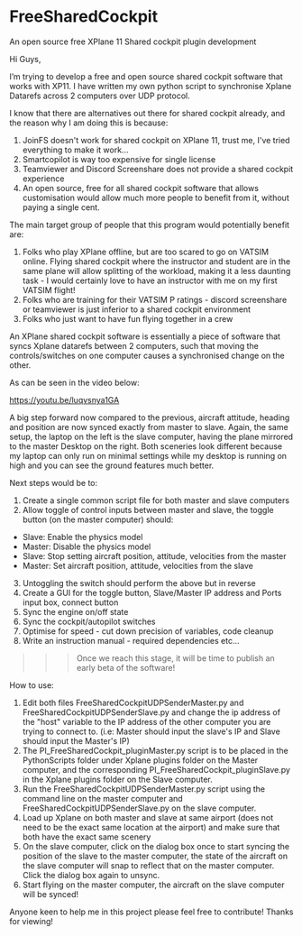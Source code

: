 # FreeSharedCockpit
An open source free XPlane 11 Shared cockpit plugin development 

Hi Guys,

I’m trying to develop a free and open source shared cockpit software that works with XP11. I have written my own python script to synchronise Xplane Datarefs across 2 computers over UDP protocol.

I know that there are alternatives out there for shared cockpit already, and the reason why I am doing this is because:
1) JoinFS doesn't work for shared cockpit on XPlane 11, trust me, I've tried everything to make it work...
2) Smartcopilot is way too expensive for single license
3) Teamviewer and Discord Screenshare does not provide a shared cockpit experience
4) An open source, free for all shared cockpit software that allows customisation would allow much more people to benefit from it, without paying a single cent.

The main target group of people that this program would potentially benefit are:
1) Folks who play XPlane offline, but are too scared to go on VATSIM online. Flying shared cockpit where the instructor and student are in the same plane will allow splitting of the workload, making it a less daunting task - I would certainly love to have an instructor with me on my first VATSIM flight!
2) Folks who are training for their VATSIM P ratings - discord screenshare or teamviewer is just inferior to a shared cockpit environment
3) Folks who just want to have fun flying together in a crew

An XPlane shared cockpit software is essentially a piece of software that syncs Xplane datarefs between 2 computers, such that moving the controls/switches on one computer causes a synchronised change on the other. 

As can be seen in the video below:

https://youtu.be/luqvsnya1GA

A big step forward now compared to the previous, aircraft attitude, heading and position are now synced exactly from master to slave. Again, the same setup, the laptop on the left is the slave computer, having the plane mirrored to the master Desktop on the right. Both sceneries look different because my laptop can only run on minimal settings while my desktop is running on high and you can see the ground features much better. 

Next steps would be to:
1) Create a single common script file for both master and slave computers
2) Allow toggle of control inputs between master and slave, the toggle button (on the master computer) should:
- Slave: Enable the physics model
- Master: Disable the physics model
- Slave: Stop setting aircraft position, attitude, velocities from the master 
- Master: Set aircraft position, attitude, velocities from the slave
3) Untoggling the switch should perform the above but in reverse
4) Create a GUI for the toggle button, Slave/Master IP address and Ports input box, connect button
5) Sync the engine on/off state 
6) Sync the cockpit/autopilot switches
7) Optimise for speed - cut down precision of variables, code cleanup
8) Write an instruction manual - required dependencies etc...

>>> Once we reach this stage, it will be time to publish an early beta of the software!



How to use:
1) Edit both files FreeSharedCockpitUDPSenderMaster.py and FreeSharedCockpitUDPSenderSlave.py and change the ip address of the "host" variable to the IP address of the other computer you are trying to connect to. (i.e: Master should input the slave's IP and Slave should input the Master's IP)
2) The PI_FreeSharedCockpit_pluginMaster.py script is to be placed in the PythonScripts folder under Xplane plugins folder on the Master computer, and the corresponding PI_FreeSharedCockpit_pluginSlave.py in the Xplane plugins folder on the Slave computer. 
3) Run the FreeSharedCockpitUDPSenderMaster.py script using the command line on the master computer and FreeSharedCockpitUDPSenderSlave.py on the slave computer.
4) Load up Xplane on both master and slave at same airport (does not need to be the exact same location at the airport) and make sure that both have the exact same scenery
5) On the slave computer, click on the dialog box once to start syncing the position of the slave to the master computer, the state of the aircraft on the slave computer will snap to reflect that on the master computer. Click the dialog box again to unsync.
6) Start flying on the master computer, the aircraft on the slave computer will be synced!



Anyone keen to help me in this project please feel free to contribute! Thanks for viewing!
